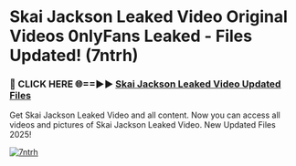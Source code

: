 # Skai Jackson Leaked Video Original Videos 0nlyFans Leaked - Files Updated! (7ntrh)

<h3>🔴 CLICK HERE 🌐==►► <a href="https://best4dudes.click/HH4t6V" rel="nofollow">Skai Jackson Leaked Video Updated Files</a></h3>

Get Skai Jackson Leaked Video and all content. Now you can access all videos and pictures of Skai Jackson Leaked Video. New Updated Files 2025!

[![7ntrh](https://github.com/user-attachments/assets/8c521d6e-e6e3-4a75-9320-d58ab9d79d5b)](https://best4dudes.click/HH4t6V)
